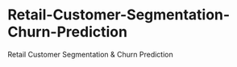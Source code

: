 # Retail-Customer-Segmentation-Churn-Prediction
Retail Customer Segmentation &amp; Churn Prediction
